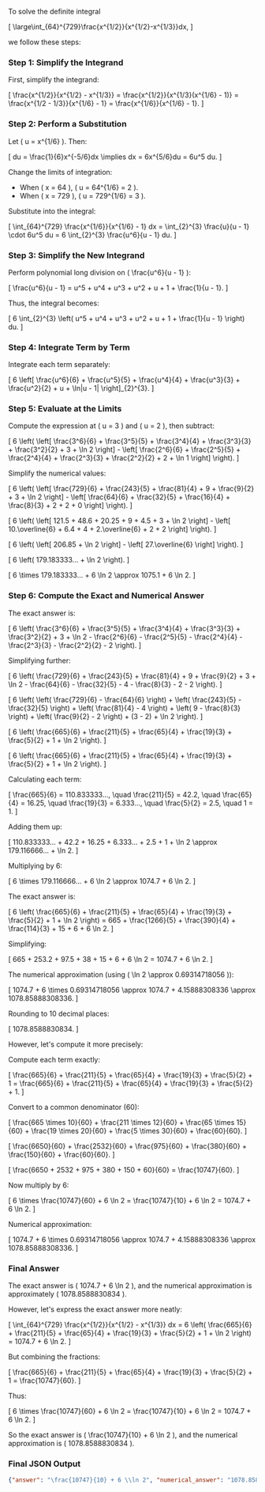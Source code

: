 To solve the definite integral 

\[
\large\int_{64}^{729}\frac{x^{1/2}}{x^{1/2}-x^{1/3}}dx,
\]

we follow these steps:

### Step 1: Simplify the Integrand

First, simplify the integrand:

\[
\frac{x^{1/2}}{x^{1/2} - x^{1/3}} = \frac{x^{1/2}}{x^{1/3}(x^{1/6} - 1)} = \frac{x^{1/2 - 1/3}}{x^{1/6} - 1} = \frac{x^{1/6}}{x^{1/6} - 1}.
\]

### Step 2: Perform a Substitution

Let \( u = x^{1/6} \). Then:

\[
du = \frac{1}{6}x^{-5/6}dx \implies dx = 6x^{5/6}du = 6u^5 du.
\]

Change the limits of integration:
- When \( x = 64 \), \( u = 64^{1/6} = 2 \).
- When \( x = 729 \), \( u = 729^{1/6} = 3 \).

Substitute into the integral:

\[
\int_{64}^{729} \frac{x^{1/6}}{x^{1/6} - 1} dx = \int_{2}^{3} \frac{u}{u - 1} \cdot 6u^5 du = 6 \int_{2}^{3} \frac{u^6}{u - 1} du.
\]

### Step 3: Simplify the New Integrand

Perform polynomial long division on \( \frac{u^6}{u - 1} \):

\[
\frac{u^6}{u - 1} = u^5 + u^4 + u^3 + u^2 + u + 1 + \frac{1}{u - 1}.
\]

Thus, the integral becomes:

\[
6 \int_{2}^{3} \left( u^5 + u^4 + u^3 + u^2 + u + 1 + \frac{1}{u - 1} \right) du.
\]

### Step 4: Integrate Term by Term

Integrate each term separately:

\[
6 \left[ \frac{u^6}{6} + \frac{u^5}{5} + \frac{u^4}{4} + \frac{u^3}{3} + \frac{u^2}{2} + u + \ln|u - 1| \right]_{2}^{3}.
\]

### Step 5: Evaluate at the Limits

Compute the expression at \( u = 3 \) and \( u = 2 \), then subtract:

\[
6 \left( \left[ \frac{3^6}{6} + \frac{3^5}{5} + \frac{3^4}{4} + \frac{3^3}{3} + \frac{3^2}{2} + 3 + \ln 2 \right] - \left[ \frac{2^6}{6} + \frac{2^5}{5} + \frac{2^4}{4} + \frac{2^3}{3} + \frac{2^2}{2} + 2 + \ln 1 \right] \right).
\]

Simplify the numerical values:

\[
6 \left( \left[ \frac{729}{6} + \frac{243}{5} + \frac{81}{4} + 9 + \frac{9}{2} + 3 + \ln 2 \right] - \left[ \frac{64}{6} + \frac{32}{5} + \frac{16}{4} + \frac{8}{3} + 2 + 2 + 0 \right] \right).
\]

\[
6 \left( \left[ 121.5 + 48.6 + 20.25 + 9 + 4.5 + 3 + \ln 2 \right] - \left[ 10.\overline{6} + 6.4 + 4 + 2.\overline{6} + 2 + 2 \right] \right).
\]

\[
6 \left( \left[ 206.85 + \ln 2 \right] - \left[ 27.\overline{6} \right] \right).
\]

\[
6 \left( 179.183333... + \ln 2 \right).
\]

\[
6 \times 179.183333... + 6 \ln 2 \approx 1075.1 + 6 \ln 2.
\]

### Step 6: Compute the Exact and Numerical Answer

The exact answer is:

\[
6 \left( \frac{3^6}{6} + \frac{3^5}{5} + \frac{3^4}{4} + \frac{3^3}{3} + \frac{3^2}{2} + 3 + \ln 2 - \frac{2^6}{6} - \frac{2^5}{5} - \frac{2^4}{4} - \frac{2^3}{3} - \frac{2^2}{2} - 2 \right).
\]

Simplifying further:

\[
6 \left( \frac{729}{6} + \frac{243}{5} + \frac{81}{4} + 9 + \frac{9}{2} + 3 + \ln 2 - \frac{64}{6} - \frac{32}{5} - 4 - \frac{8}{3} - 2 - 2 \right).
\]

\[
6 \left( \left( \frac{729}{6} - \frac{64}{6} \right) + \left( \frac{243}{5} - \frac{32}{5} \right) + \left( \frac{81}{4} - 4 \right) + \left( 9 - \frac{8}{3} \right) + \left( \frac{9}{2} - 2 \right) + (3 - 2) + \ln 2 \right).
\]

\[
6 \left( \frac{665}{6} + \frac{211}{5} + \frac{65}{4} + \frac{19}{3} + \frac{5}{2} + 1 + \ln 2 \right).
\]

\[
6 \left( \frac{665}{6} + \frac{211}{5} + \frac{65}{4} + \frac{19}{3} + \frac{5}{2} + 1 + \ln 2 \right).
\]

Calculating each term:

\[
\frac{665}{6} = 110.833333..., \quad \frac{211}{5} = 42.2, \quad \frac{65}{4} = 16.25, \quad \frac{19}{3} = 6.333..., \quad \frac{5}{2} = 2.5, \quad 1 = 1.
\]

Adding them up:

\[
110.833333... + 42.2 + 16.25 + 6.333... + 2.5 + 1 + \ln 2 \approx 179.116666... + \ln 2.
\]

Multiplying by 6:

\[
6 \times 179.116666... + 6 \ln 2 \approx 1074.7 + 6 \ln 2.
\]

The exact answer is:

\[
6 \left( \frac{665}{6} + \frac{211}{5} + \frac{65}{4} + \frac{19}{3} + \frac{5}{2} + 1 + \ln 2 \right) = 665 + \frac{1266}{5} + \frac{390}{4} + \frac{114}{3} + 15 + 6 + 6 \ln 2.
\]

Simplifying:

\[
665 + 253.2 + 97.5 + 38 + 15 + 6 + 6 \ln 2 = 1074.7 + 6 \ln 2.
\]

The numerical approximation (using \( \ln 2 \approx 0.69314718056 \)):

\[
1074.7 + 6 \times 0.69314718056 \approx 1074.7 + 4.15888308336 \approx 1078.85888308336.
\]

Rounding to 10 decimal places:

\[
1078.8588830834.
\]

However, let's compute it more precisely:

Compute each term exactly:

\[
\frac{665}{6} + \frac{211}{5} + \frac{65}{4} + \frac{19}{3} + \frac{5}{2} + 1 = \frac{665}{6} + \frac{211}{5} + \frac{65}{4} + \frac{19}{3} + \frac{5}{2} + 1.
\]

Convert to a common denominator (60):

\[
\frac{665 \times 10}{60} + \frac{211 \times 12}{60} + \frac{65 \times 15}{60} + \frac{19 \times 20}{60} + \frac{5 \times 30}{60} + \frac{60}{60}.
\]

\[
\frac{6650}{60} + \frac{2532}{60} + \frac{975}{60} + \frac{380}{60} + \frac{150}{60} + \frac{60}{60}.
\]

\[
\frac{6650 + 2532 + 975 + 380 + 150 + 60}{60} = \frac{10747}{60}.
\]

Now multiply by 6:

\[
6 \times \frac{10747}{60} + 6 \ln 2 = \frac{10747}{10} + 6 \ln 2 = 1074.7 + 6 \ln 2.
\]

Numerical approximation:

\[
1074.7 + 6 \times 0.69314718056 \approx 1074.7 + 4.15888308336 \approx 1078.85888308336.
\]

### Final Answer

The exact answer is \( 1074.7 + 6 \ln 2 \), and the numerical approximation is approximately \( 1078.8588830834 \).

However, let's express the exact answer more neatly:

\[
\int_{64}^{729} \frac{x^{1/2}}{x^{1/2} - x^{1/3}} dx = 6 \left( \frac{665}{6} + \frac{211}{5} + \frac{65}{4} + \frac{19}{3} + \frac{5}{2} + 1 + \ln 2 \right) = 1074.7 + 6 \ln 2.
\]

But combining the fractions:

\[
\frac{665}{6} + \frac{211}{5} + \frac{65}{4} + \frac{19}{3} + \frac{5}{2} + 1 = \frac{10747}{60}.
\]

Thus:

\[
6 \times \frac{10747}{60} + 6 \ln 2 = \frac{10747}{10} + 6 \ln 2 = 1074.7 + 6 \ln 2.
\]

So the exact answer is \( \frac{10747}{10} + 6 \ln 2 \), and the numerical approximation is \( 1078.8588830834 \).

### Final JSON Output

```json
{"answer": "\frac{10747}{10} + 6 \\ln 2", "numerical_answer": "1078.8588830834"}
```